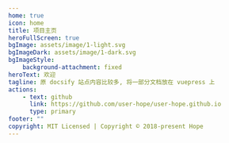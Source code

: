 ```yaml
---
home: true
icon: home
title: 项目主页
heroFullScreen: true
bgImage: assets/image/1-light.svg
bgImageDark: assets/image/1-dark.svg
bgImageStyle:
    background-attachment: fixed
heroText: 欢迎
tagline: 原 docsify 站点内容比较多, 将一部分文档放在 vuepress 上
actions:
    - text: github
      link: https://github.com/user-hope/user-hope.github.io
      type: primary
footer: ""
copyright: MIT Licensed | Copyright © 2018-present Hope
---
```


